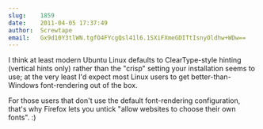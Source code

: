 ```yaml
---
slug:    1859
date:    2011-04-05 17:37:49
author:  Screwtape
email:   Gx9d10Y3tlWN.tgfO4FYcgQsl41l6.1SXiFXmeGDITtIsnyOldhw+WDw==
---
```


I think at least modern Ubuntu Linux defaults to ClearType-style
hinting (vertical hints only) rather than the "crisp" setting your
installation seems to use; at the very least I'd expect most Linux
users to get better-than-Windows font-rendering out of the box.

For those users that don't use the default font-rendering
configuration, that's why Firefox lets you untick "allow websites to
choose their own fonts". :)
